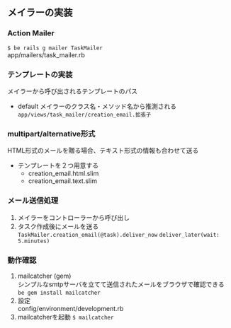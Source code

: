 ## メイラーの実装
### Action Mailer
`$ be rails g mailer TaskMailer`  
app/mailers/task_mailer.rb  

### テンプレートの実装
メイラーから呼び出されるテンプレートのパス
- default
メイラーのクラス名・メソッド名から推測される  
`app/views/task_mailer/creation_email.拡張子`

### multipart/alternative形式
HTML形式のメールを贈る場合、テキスト形式の情報も合わせて送る
- テンプレートを２つ用意する
    - creation_email.html.slim
    - creation_email.text.slim

### メール送信処理
1. メイラーをコントローラーから呼び出し
1. タスク作成後にメールを送る
`TaskMailer.creation_email(@task).deliver_now`
`deliver_later(wait: 5.minutes)`

### 動作確認
1. mailcatcher (gem)  
シンプルなsmtpサーバを立てて送信されたメールをブラウザで確認できる
`be gem install mailcatcher`
1. 設定  
config/environment/development.rb
1. mailcatcherを起動
`$ mailcatcher`


